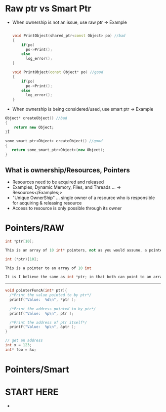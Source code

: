 # Raw ptr vs Smart Ptr   

- When ownership is not an issue, use raw ptr -> Example

    ```cpp
    
    void PrintObject(shared_ptr<const Object> po) //bad
    {
        if(po)
          po->Print();
        else
          log_error();
    }
    
    void PrintObject(const Object* po) //good
    {
        if(po)
          po->Print();
        else
          log_error();
    }
    
    ```

- When ownership is being considered/used, use smart ptr -> Example

```cpp
Object* createObject() //bad
{
    return new Object;
}Í

some_smart_ptr<Object> createObject() //good
{
   return some_smart_ptr<Object>(new Object);
}

```

## What is ownership/Resources, Pointers</h2>
- Resources need to be acquired and released</li>
- Examples; Dynamic Memory, Files, and Threads ... -> Resources</Examples;>
- "Unique OwnerShip" ... single owner of a resource who is responsible for acquiring & releasing resource</li>
- Access to resource is only possible through its owner</li>


<h1>Pointers/RAW</h1>   

```cpp
int *ptr[10];

This is an array of 10 int* pointers, not as you would assume, a pointer to an array of 10 ints

int (*ptr)[10];

This is a pointer to an array of 10 int

It is I believe the same as int *ptr; in that both can point to an array, but the given form can ONLY point to an array of 10 ints
```

<hr>

```cpp
void pointerFuncA(int* ptr){
  /*Print the value pointed to by ptr*/
  printf("Value:  %d\n", *ptr );
    
  /*Print the address pointed to by ptr*/
  printf("Value:  %p\n", ptr );

  /*Print the address of ptr itself*/
  printf("Value:  %p\n", &ptr );
}

// get an address
int x = 123;
int* foo = &x;
```


<h1>Pointers/Smart</h1>   


<!-- section template -->
<h1>START HERE</h1>   
<ul><li></li></ul>
